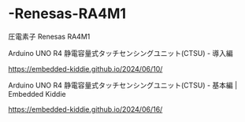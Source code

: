 # -Renesas-RA4M1
圧電素子 Renesas RA4M1

Arduino UNO R4 静電容量式タッチセンシングユニット(CTSU) - 導入編

https://embedded-kiddie.github.io/2024/06/10/

Arduino UNO R4 静電容量式タッチセンシングユニット(CTSU) - 基本編 | Embedded Kiddie

https://embedded-kiddie.github.io/2024/06/16/
